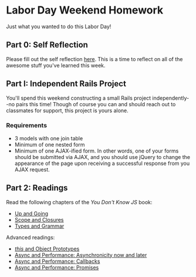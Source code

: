 # Labor Day Weekend Homework

Just what you wanted to do this Labor Day!

## Part 0: Self Reflection 

Please fill out the self reflection [here](https://docs.google.com/forms/d/e/1FAIpQLSdL7UEZwVberai5edKSiX6nkGPTIm1biIDATHUV7cGULxYfPA/viewform). This is a time to reflect on all of the awesome stuff you've learned this week.

## Part I: Independent Rails Project

You'll spend this weekend constructing a small Rails project independently--no pairs this time! Though of course you can and should reach out to classmates for support, this project is yours alone. 

### Requirements

* 3 models with one join table
* Minimum of one nested form
* Minimum of one AJAX-ified form. In other words, one of your forms should be submitted via AJAX, and you should use jQuery to change the appearance of the page upon receiving a successful response from you AJAX request. 

## Part 2: Readings

Read the following chapters of the *You Don't Know JS* book:

* [Up and Going](https://github.com/getify/You-Dont-Know-JS/blob/master/up%20&%20going/README.md#you-dont-know-js-up--going)
* [Scope and Closures](https://github.com/getify/You-Dont-Know-JS/blob/master/scope%20&%20closures/README.md#you-dont-know-js-scope--closures)
* [Types and Grammar](https://github.com/getify/You-Dont-Know-JS/blob/master/types%20&%20grammar/README.md#you-dont-know-js-types--grammar)

Advanced readings:

* [*this* and Object Prototypes](https://github.com/getify/You-Dont-Know-JS/blob/master/this%20&%20object%20prototypes/README.md#you-dont-know-js-this--object-prototypes)
* [Async and Performance: Asynchronicity now and later](https://github.com/getify/You-Dont-Know-JS/blob/master/async%20%26%20performance/ch1.md)
* [Async and Performance: Callbacks](https://github.com/getify/You-Dont-Know-JS/blob/master/async%20%26%20performance/ch2.md)
* [Async and Performance: Promises](https://github.com/getify/You-Dont-Know-JS/blob/master/async%20%26%20performance/ch3.md)
